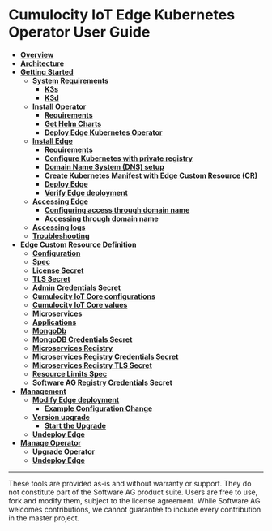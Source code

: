 # Cumulocity IoT Edge Kubernetes Operator User Guide

* **[Overview](https://github.com/SoftwareAG/edge-k8s-operator-docs/wiki/01-overview)**
* **[Architecture](https://github.com/SoftwareAG/edge-k8s-operator-docs/wiki/02-architecture)**
* **[Getting Started](https://github.com/SoftwareAG/edge-k8s-operator-docs/wiki/03-getting-started)**
    * **[System Requirements](https://github.com/SoftwareAG/edge-k8s-operator-docs/wiki/03-getting-started#system-requirements)**
        * **[K3s](https://github.com/SoftwareAG/edge-k8s-operator-docs/wiki/03-getting-started#k3s)**
        * **[K3d](https://github.com/SoftwareAG/edge-k8s-operator-docs/wiki/03-getting-started#k3d)**
    * **[Install Operator](https://github.com/SoftwareAG/edge-k8s-operator-docs/wiki/03-getting-started#install-operator)**
        * **[Requirements](https://github.com/SoftwareAG/edge-k8s-operator-docs/wiki/03-getting-started#requirements)**
        * **[Get Helm Charts](https://github.com/SoftwareAG/edge-k8s-operator-docs/wiki/03-getting-started#get-helm-charts)**
        * **[Deploy Edge Kubernetes Operator](https://github.com/SoftwareAG/edge-k8s-operator-docs/wiki/03-getting-started#deploy-edge-kubernetes-operator)**
    * **[Install Edge](https://github.com/SoftwareAG/edge-k8s-operator-docs/wiki/03-getting-started#install-edge)**
        * **[Requirements](https://github.com/SoftwareAG/edge-k8s-operator-docs/wiki/03-getting-started#requirements)**
        * **[Configure Kubernetes with private registry](https://github.com/SoftwareAG/edge-k8s-operator-docs/wiki/03-getting-started#configure-kubernetes-with-private-registry)**
        * **[Domain Name System (DNS) setup](https://github.com/SoftwareAG/edge-k8s-operator-docs/wiki/03-getting-started#domain-name-system-dns-setup)**
        * **[Create Kubernetes Manifest with Edge Custom Resource (CR)](https://github.com/SoftwareAG/edge-k8s-operator-docs/wiki/03-getting-started#create-kubernetes-manifest-with-edge-custom-resource-cr)**
        * **[Deploy Edge](https://github.com/SoftwareAG/edge-k8s-operator-docs/wiki/03-getting-started#deploy-edge)**
        * **[Verify Edge deployment](https://github.com/SoftwareAG/edge-k8s-operator-docs/wiki/03-getting-started#verify-edge-deployment)**
    * **[Accessing Edge](https://github.com/SoftwareAG/edge-k8s-operator-docs/wiki/03-getting-started#accessing-edge)**
        * **[Configuring access through domain name](https://github.com/SoftwareAG/edge-k8s-operator-docs/wiki/03-getting-started#configuring-access-through-domain-name)**
        * **[Accessing through domain name](https://github.com/SoftwareAG/edge-k8s-operator-docs/wiki/03-getting-started#accessing-through-domain-name)**
    * **[Accessing logs](https://github.com/SoftwareAG/edge-k8s-operator-docs/wiki/03-getting-started#accessing-logs)**
    * **[Troubleshooting](https://github.com/SoftwareAG/edge-k8s-operator-docs/wiki/03-getting-started#troubleshooting)**
* **[Edge Custom Resource Definition](https://github.com/SoftwareAG/edge-k8s-operator-docs/wiki/04-edge-custom-resource-definition)**
    * **[Configuration](https://github.com/SoftwareAG/edge-k8s-operator-docs/wiki/04-edge-custom-resource-definition#configuration)**
    * **[Spec](https://github.com/SoftwareAG/edge-k8s-operator-docs/wiki/04-edge-custom-resource-definition#spec)**
    * **[License Secret](https://github.com/SoftwareAG/edge-k8s-operator-docs/wiki/04-edge-custom-resource-definition#license-secret)**
    * **[TLS Secret](https://github.com/SoftwareAG/edge-k8s-operator-docs/wiki/04-edge-custom-resource-definition#tls-secret)**
    * **[Admin Credentials Secret](https://github.com/SoftwareAG/edge-k8s-operator-docs/wiki/04-edge-custom-resource-definition#admin-credentials-secret)**
    * **[Cumulocity IoT Core configurations](https://github.com/SoftwareAG/edge-k8s-operator-docs/wiki/04-edge-custom-resource-definition#cumulocity-iot-core-configurations)**
    * **[Cumulocity IoT Core values](https://github.com/SoftwareAG/edge-k8s-operator-docs/wiki/04-edge-custom-resource-definition#cumulocity-iot-core-values)**
    * **[Microservices](https://github.com/SoftwareAG/edge-k8s-operator-docs/wiki/04-edge-custom-resource-definition#microservices)**
    * **[Applications](https://github.com/SoftwareAG/edge-k8s-operator-docs/wiki/04-edge-custom-resource-definition#applications)**
    * **[MongoDb](https://github.com/SoftwareAG/edge-k8s-operator-docs/wiki/04-edge-custom-resource-definition#mongodb)**
    * **[MongoDB Credentials Secret](https://github.com/SoftwareAG/edge-k8s-operator-docs/wiki/04-edge-custom-resource-definition#mongodb-credentials-secret)**
    * **[Microservices Registry](https://github.com/SoftwareAG/edge-k8s-operator-docs/wiki/04-edge-custom-resource-definition#microservices-registry)**
    * **[Microservices Registry Credentials Secret](https://github.com/SoftwareAG/edge-k8s-operator-docs/wiki/04-edge-custom-resource-definition#microservices-registry-credentials-secret)**
    * **[Microservices Registry TLS Secret](https://github.com/SoftwareAG/edge-k8s-operator-docs/wiki/04-edge-custom-resource-definition#microservices-registry-tls-secret)**
    * **[Resource Limits Spec](https://github.com/SoftwareAG/edge-k8s-operator-docs/wiki/04-edge-custom-resource-definition#resource-limits-spec)**
    * **[Software AG Registry Credentials Secret](https://github.com/SoftwareAG/edge-k8s-operator-docs/wiki/04-edge-custom-resource-definition#software-ag-registry-credentials-secret)**
* **[Management](https://github.com/SoftwareAG/edge-k8s-operator-docs/wiki/05-manage-edge-deployment)**
    * **[Modify Edge deployment](https://github.com/SoftwareAG/edge-k8s-operator-docs/wiki/05-manage-edge-deployment#modify-edge-deployment)**
        * **[Example Configuration Change](https://github.com/SoftwareAG/edge-k8s-operator-docs/wiki/05-manage-edge-deployment#example-configuration-change)**
    * **[Version upgrade](https://github.com/SoftwareAG/edge-k8s-operator-docs/wiki/05-manage-edge-deployment#version-upgrade)**
        * **[Start the Upgrade](https://github.com/SoftwareAG/edge-k8s-operator-docs/wiki/05-manage-edge-deployment#start-the-upgrade)**
    * **[Undeploy Edge](https://github.com/SoftwareAG/edge-k8s-operator-docs/wiki/05-manage-edge-deployment#undeploy-edge)**
* **[Manage Operator](https://github.com/SoftwareAG/edge-k8s-operator-docs/wiki/06-manage-operator)**
    * **[Upgrade Operator](https://github.com/SoftwareAG/edge-k8s-operator-docs/wiki/06-manage-operator#upgrade-operator)**
    * **[Undeploy Edge](https://github.com/SoftwareAG/edge-k8s-operator-docs/wiki/06-manage-operator#undeploy-operator)**
    
______________________
These tools are provided as-is and without warranty or support. They do not constitute part of the Software AG product suite. Users are free to use, fork and modify them, subject to the license agreement. While Software AG welcomes contributions, we cannot guarantee to include every contribution in the master project.	
